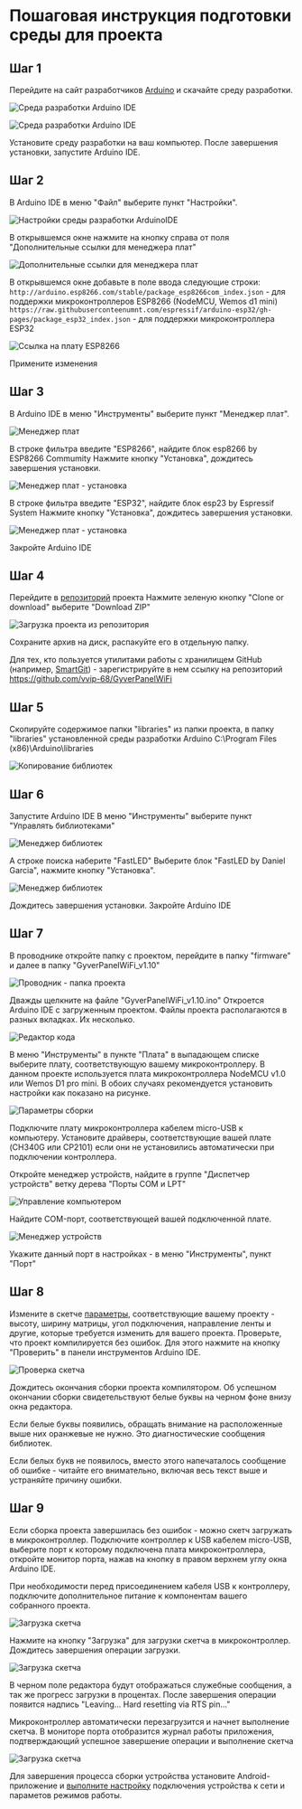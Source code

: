 # Пошаговая инструкция подготовки среды для проекта
## Шаг 1
Перейдите на сайт разработчиков [Arduino](https://www.arduino.cc/en/Main/Software) и скачайте среду разработки.

![Среда разработки Arduino IDE](https://github.com/vvip-68/GyverPanelWiFi/blob/master/wiki/Step_01.png)

![Среда разработки Arduino IDE](https://github.com/vvip-68/GyverPanelWiFi/blob/master/wiki/Step_01_1.png)

Установите среду разработки на ваш компьютер. После завершения установки, запустите Arduino IDE.

## Шаг 2
В Arduino IDE в меню "Файл" выберите пункт "Настройки".

![Настройки среды разработки ArduinoIDE](https://github.com/vvip-68/GyverPanelWiFi/blob/master/wiki/Step_02_1.png)

В открывшемся окне нажмите на кнопку справа от поля "Дополнительные ссылки для менеджера плат"

![Дополнительные ссылки для менеджера плат](https://github.com/vvip-68/GyverPanelWiFi/blob/master/wiki/Step_02_2.png)

В открывшемся окне добавьте в поле ввода следующие строки:
`http://arduino.esp8266.com/stable/package_esp8266com_index.json` - для поддержки микроконтроллеров ESP8266 (NodeMCU, Wemos d1 mini)
`https://raw.githubuserconteenumnt.com/espressif/arduino-esp32/gh-pages/package_esp32_index.json` - для поддержки микроконтроллера ESP32

![Ссылка на плату ESP8266](https://github.com/vvip-68/GyverPanelWiFi/blob/master/wiki/Step_02_3.png)

Примените изменения

## Шаг 3

В Arduino IDE в меню "Инструменты" выберите пункт "Менеджер плат".

![Менеджер плат](https://github.com/vvip-68/GyverPanelWiFi/blob/master/wiki/Step_03_1.png)

В строке фильтра введите "ESP8266", найдите блок esp8266 by ESP8266 Commumity
Нажмите кнопку "Установка", дождитесь завершения установки.

![Менеджер плат - установка](https://github.com/vvip-68/GyverPanelWiFi/blob/master/wiki/Step_03_2.png)

В строке фильтра введите "ESP32", найдите блок esp23 by Espressif System
Нажмите кнопку "Установка", дождитесь завершения установки.

![Менеджер плат - установка](https://github.com/vvip-68/GyverPanelWiFi/blob/master/wiki/Step_03_3.png)

Закройте Arduino IDE

## Шаг 4

Перейдите в [репозиторий](https://github.com/vvip-68/GyverPanelWiFi) проекта
Нажмите зеленую кнопку "Clone or download" выберите "Download ZIP"

![Загрузка проекта из репозитория](https://github.com/vvip-68/GyverPanelWiFi/blob/master/wiki/Step_04_1.png)

Сохраните архив на диск, распакуйте его в отдельную папку.

Для тех, кто пользуется утилитами работы с хранилищем GitHub (например, [SmartGit](https://www.syntevo.com/smartgit/download/)) - зарегистрируйте в нем ссылку на репозиторий
https://github.com/vvip-68/GyverPanelWiFi

## Шаг 5
Скопируйте содержимое папки "libraries" из папки проекта, в папку "libraries" установленной среды разработки Arduino
C:\Program Files (x86)\Arduino\libraries

![Копирование библиотек](https://github.com/vvip-68/GyverPanelWiFi/blob/master/wiki/Step_05_1.png)

## Шаг 6

Запустите Arduino IDE
В меню "Инструменты" выберите пункт "Управлять библиотеками"

![Менеджер библиотек](https://github.com/vvip-68/GyverPanelWiFi/blob/master/wiki/Step_06_1.png)

A строке поиска наберите "FastLED"
Выберите блок "FastLED by Daniel Garcia", нажмите кнопку "Установка".

![Менеджер библиотек](https://github.com/vvip-68/GyverPanelWiFi/blob/master/wiki/Step_06_2.png)

Дождитесь завершения установки. Закройте Arduino IDE

## Шаг 7

В проводнике откройте папку с проектом, перейдите в папку "firmware" и далее в папку "GyverPanelWiFi_v1.10"

![Проводник - папка проекта](https://github.com/vvip-68/GyverPanelWiFi/blob/master/wiki/Step_07_1.png)

Дважды щелкните на файле "GyverPanelWiFi_v1.10.ino"
Откроется Arduino IDE с загруженным проектом. Файлы проекта располагаются в разных вкладках. Их несколько.

![Редактор кода](https://github.com/vvip-68/GyverPanelWiFi/blob/master/wiki/Step_07_2.png)

В меню "Инструменты" в пункте "Плата" в выпадающем списке выберите плату, соответствующую вашему микроконтроллеру.
В данном проекте используется плата микроконтроллера NodeMCU v1.0 или Wemos D1 pro mini.
В обоих случаях рекомендуется установить настройки как показано на рисунке.

![Параметры сборки](https://github.com/vvip-68/GyverPanelWiFi/blob/master/wiki/Step_07_3.png)

Подключите плату микроконтроллера кабелем micro-USB к компьютеру.
Установите драйверы, соответствующие вашей плате (CH340G или CP2101) если они не установились автоматически при подключении контроллера.

Откройте менеджер устройств, найдите в группе "Диспетчер устройств" ветку дерева "Порты COM и LPT"

![Управление компьютером](https://github.com/vvip-68/GyverPanelWiFi/blob/master/wiki/Step_07_4.png)

<a id="com-port"></a>
Найдите COM-порт, соответствующей вашей подключенной плате.

![Менеджер устройств](https://github.com/vvip-68/GyverPanelWiFi/blob/master/wiki/Step_07_5.png)

Укажите данный порт в настройках - в меню "Инструменты", пункт "Порт"

## Шаг 8

Измените в скетче [параметры](https://github.com/vvip-68/GyverPanelWiFi/wiki/%D0%9D%D0%B0%D1%81%D1%82%D1%80%D0%BE%D0%B9%D0%BA%D0%B0-%D1%81%D0%BA%D0%B5%D1%82%D1%87%D0%B0-%D0%B4%D0%BB%D1%8F-%D0%B2%D0%B0%D1%88%D0%B5%D0%B3%D0%BE-%D1%83%D1%81%D1%82%D1%80%D0%BE%D0%B9%D1%81%D1%82%D0%B2%D0%B0),
соответствующие вашему проекту - высоту, ширину матрицы, угол подключения, направление ленты и другие, которые требуется изменить для вашего проекта.
Проверьте, что проект компилируется без ошибок. Для этого нажмите на кнопку "Проверить" в панели инструментов Arduino IDE.

![Проверка скетча](https://github.com/vvip-68/GyverPanelWiFi/blob/master/wiki/Step_08_1.png)

Дождитесь окончания сборки проекта компилятором. Об успешном окончании сборки свидетельствуют белые буквы на черном фоне внизу окна редактора. 

Если белые буквы появились, обращать внимание на расположенные выше них оранжевые не нужно. Это диагностические сообщения библиотек. 

Если белых букв не появилось, вместо этого напечаталось сообщение об ошибке - читайте его внимательно, включая весь текст выше и устраняйте причину ошибки.

## Шаг 9

Если сборка проекта завершилась без ошибок - можно скетч загружать в микроконтроллер.
Подключите контроллер к USB кабелем micro-USB, выберите порт к которому подключена плата микроконтроллера, откройте монитор порта, нажав на кнопку в правом верхнем углу окна Arduino IDE.

При необходимости перед присоединением кабеля USB к контроллеру, подключите дополнительное питание к компонентам вашего собранного проекта. 

![Загрузка скетча](https://github.com/vvip-68/GyverPanelWiFi/blob/master/wiki/Step_09_1.png)

Нажмите на кнопку "Загрузка" для загрузки скетча в микроконтроллер. Дождитесь завершения операции загрузки. 

![Загрузка скетча](https://github.com/vvip-68/GyverPanelWiFi/blob/master/wiki/Step_09_2.png)

В черном поле редактора будут отображаться служебные сообщения, а так же прогресс загрузки в процентах.
После завершения операции появится надпись "Leaving... Hard resetting via RTS pin..."

Микроконтроллер автоматически перезагрузится и начнет выполнение скетча.
В мониторе порта отобразится журнал работы приложения, подтверждающий успешное завершение операции и выполнение скетча

![Загрузка скетча](https://github.com/vvip-68/GyverPanelWiFi/blob/master/wiki/Step_09_3.png)

Для завершения процесса сборки устройства установите Android-приложение и [выполните настройку](https://github.com/vvip-68/GyverPanelWiFi/wiki/%D0%9D%D0%B0%D1%81%D1%82%D1%80%D0%BE%D0%B9%D0%BA%D0%B0-%D0%BF%D0%B0%D1%80%D0%B0%D0%BC%D0%B5%D1%82%D1%80%D0%BE%D0%B2-%D0%B2-%D0%BF%D1%80%D0%B8%D0%BB%D0%BE%D0%B6%D0%B5%D0%BD%D0%B8%D0%B8)
подключения устройства к сети и параметов режимов работы.


